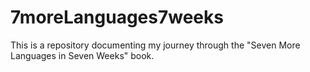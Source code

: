 # 7moreLanguages7weeks
This is a repository documenting my journey through the "Seven More Languages in Seven Weeks" book.
